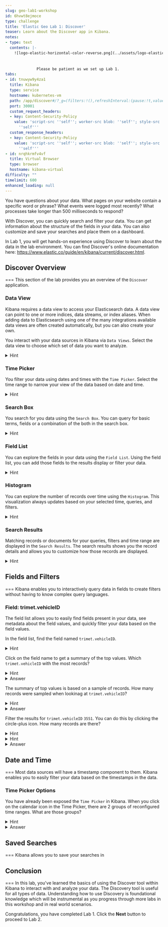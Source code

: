 ```yaml
---
slug: geo-lab1-workshop
id: 6hvwt8ejmoce
type: challenge
title: 'Elastic Geo Lab 1: Discover'
teaser: Learn about the Discover app in Kibana.
notes:
- type: text
  contents: |-
    ![logo-elastic-horizontal-color-reverse.png](../assets/logo-elastic-horizontal-color-reverse.png)


              Please be patient as we set up Lab 1.
tabs:
- id: tnuwyw9y4za1
  title: Kibana
  type: service
  hostname: kubernetes-vm
  path: /app/discover#/?_g=(filters:!(),refreshInterval:(pause:!t,value:60000),time:(from:now-24h%2Fh,to:now))
  port: 30001
  custom_request_headers:
  - key: Content-Security-Policy
    value: 'script-src ''self''; worker-src blob: ''self''; style-src ''unsafe-inline''
      ''self'''
  custom_response_headers:
  - key: Content-Security-Policy
    value: 'script-src ''self''; worker-src blob: ''self''; style-src ''unsafe-inline''
      ''self'''
- id: nrqhkrmfv4vf
  title: Virtual Browser
  type: browser
  hostname: kibana-virtual
difficulty: ""
timelimit: 600
enhanced_loading: null
---
```

You have questions about your data. What pages on your website contain a specific word or phrase? What events were logged most recently? What processes take longer than 500 milliseconds to respond?

With Discover, you can quickly search and filter your data. You can get information about the structure of the fields in your data. You can also customize and save your searches and place them on a dashboard.

In Lab 1, you will get hands-on experience using Discover to learn about the data in the lab environment. You can find Discover's online documentation here: https://www.elastic.co/guide/en/kibana/current/discover.html.

## Discover Overview
===
This section of the lab provides you an overview of the `Discover` application.

### Data View
Kibana requires a data view to access your Elasticsearch data. A data view can point to one or more indices, data streams, or index aliases. When adding data to Elasticsearch using one of the many integrations available data views are often created automatically, but you can also create your own.

You interact with your data sources in Kibana via `Data Views`. Select the data view to choose which set of data you want to analyze.

<details>
	<summary>Hint</summary>
	<img src="../assets/geo-workshop-discover-data-view-pointer.png" />
</details>

### Time Picker
You filter your data using dates and times with the `Time Picker`. Select the time range to narrow your view of the data based on date and time.
<details>
	<summary>Hint</summary>
	<img src="../assets/geo-workshop-discover-time-picker-pointer.png"/>
</details>

### Search Box
You search for you data using the `Search Box`. You can query for basic terms, fields or a combination of the both in the search box.
<details>
	<summary>Hint</summary>
	<img src="../assets/geo-workshop-discover-query-box-pointer.png"/>
</details>

### Field List
You can explore the fields in your data using the `Field List`. Using the field list, you can add those fields to the results display or filter your data.
<details>
	<summary>Hint</summary>
	<img src="../assets/geo-workshop-discover-field-list-pointer.png"/>
</details>

### Histogram
You can explore the number of records over time using the `Histogram`. This visualization always updates based on your selected time, queries, and filters.
<details>
	<summary>Hint</summary>
	<img src="../assets/geo-workshop-discover-histogram.png" />
</details>

### Search Results
Matching records or documents for your queries, filters and time range are displayed in the `Search Results`. The search results shows you the record details and allows you to customize how those records are displayed.
<details>
	<summary>Hint</summary>
	<img src="../assets/geo-workshop-discover-search-results.png" />
</details>


## Fields and Filters
===
Kibana enables you to interactively query data in fields to create filters without having to know complex query languages.

### Field: trimet.vehicleID
The field list allows you to easily find fields present in your data, see metadata about the field values, and quickly filter your data based on the field values.

In the field list, find the field named `trimet.vehicleID`.

<details>
	<summary>Hint</summary>
	<img src="../assets/geo-workshop-discover-vehicleid-filter.png" />
</details>

Click on the field name to get a summary of the top values. Which `trimet.vehicleID` with the most records?

<details>
	<summary>Hint</summary>
	<img src="../assets/geo-workshop-discover-vehicleid-count.png" />
</details>

<details>
	<summary>Answer</summary>
3551
</details>

The summary of top values is based on a sample of records. How many records were sampled when lookinag at `trimet.vehicleID`?

<details>
	<summary>Hint</summary>
	<img src="../assets/geo-workshop-discover-vehicleid-sample-size.png" />
</details>

<details>
	<summary>Answer</summary>
3001
</details>

Filter the results for `trimet.vehicleID` `3551`. You can do this by clicking the circle-plus icon. How many records are there?
<details>
	<summary>Hint</summary>
	<img src="../assets/geo-workshop-discover-vehicleid-filter-query.png" />
</details>

<details>
	<summary>Hint</summary>
		<img src="../assets/geo-workshop-discover-vehicleid-filter-query-results.png" />
</details>

<details>
	<summary>Answer</summary>
308
</details>


## Date and Time
===
Most data sources will have a timestamp component to them. Kibana enables you to easily filter your data based on the timestamps in the data.

### Time Picker Options
You have already been exposed the `Time Picker` in Kibana. When you click on the calendar icon in the Time Picker, there are 2 groups of reconfigured time ranges. What are those groups?

<details>
	<summary>Hint</summary>
	<img src="../assets/geo-workshop-discover-time-picker-calendar.png" />
</details>

<details>
	<summary>Answer</summary>
`Commonly used` and `Recently use date ranges`
</details>

## Saved Searches
===
Kibana allows you to save your searches in



## Conclusion
===
In this lab, you've learned the basics of using the Discover tool within Kibana to interact with and analyze your data. The Discovery tool is useful for all types of data. Understanding how to use Discovery is foundational knowledge which will be instrumental as you progress through more labs in this workshop and in real world scenarios.

Congratulations, you have completed Lab 1. Click the **Next** button to proceed to Lab 2.
